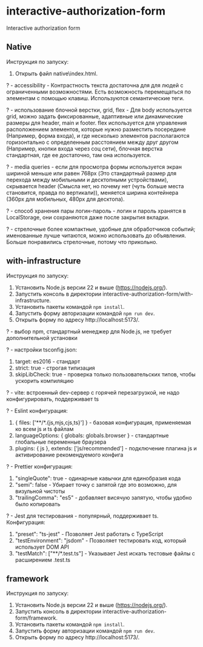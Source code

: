 # interactive-authorization-form
Interactive authorization form

## Native
Инструкция по запуску:
1. Открыть файл native\index.html.

? - accessibility - Контрастность текста достаточна для для людей с ограниченными возможностями. Есть возможность перемещаться по элементам с помощью клавиш. Используются семантические теги.

? - использование блочной верстки, grid, flex - Для body используется grid, можно задать фиксированные, адаптивные или динамические размеры для header, main и footer. flex используется для управления расположением элементов, которые нужно разместить посередине (Например, форма входа), и где несколько элементов располагаются горизонтально с определенным расстоянием между друг другом (Например, кнопки входа через соц сети), блочная верстка стандартная, где ее достаточно, там она используется.

? - media queries - если для просмотра формы используется экран шириной меньше или равен 768px (Это стандартный размер для перехода между мобильными и десктопными устройствами), скрывается header (Смысла нет, но почему нет (чуть больше места становится, правда по вертикали)), меняется ширина контейнера (360px для мобильных, 480px для десктопа).

? - способ хранения пары логин-пароль - логин и пароль хранятся в LocalStorage, они сохраняются даже после закрытия вкладки.

? - стрелочные более компактные, удобные для обработчиков событий; именованные лучше читаются, можно использовать до объявления. Больше понравились стрелочные, потому что прикольно.

## with-infrastructure
Инструкция по запуску:
1. Установить Node.js версии 22 и выше (https://nodejs.org/).
2. Запустить консоль в директории interactive-authorization-form/with-infrastructure.
3. Установить пакеты командой ```npm install```.
4. Запустить форму авторизации командой ```npm run dev```.
5. Открыть форму по адресу http://localhost:5173/.

? - выбор npm, стандартный менеджер для Node.js, не требует дополнительной установки

? - настройки tsconfig.json: 
1. target: es2016 - стандарт
2. strict: true - строгая типизация
4. skipLibCheck: true - проверка только пользовательских типов, чтобы ускорить компиляцию

? - vite: встроенный dev-сервер с горячей перезагрузкой, не надо конфигурировать, поддерживает ts

? - Eslint конфигурация:
1. { files: ['**/*.{js,mjs,cjs,ts}'] } - базовая конфигурация, применяемая ко всем js и ts файлам
2. languageOptions: { globals: globals.browser } - стандартные глобальные переменные браузера
3. plugins: { js }, extends: ['js/recommended'] - подключение плагина js и активирование рекомендуемого конфига

? - Prettier конфигурация:
1. "singleQuote": true - одинарные кавычки для единобразия кода
2. "semi": false - Убирает точку с запятой где это возможно, для визульной чистоты
3. "trailingComma": "es5" - добавляет висячую запятую, чтобы удобно было копировать

? - Jest для тестирования - популярный, поддерживает ts. 
Конфигурация:
1. "preset": "ts-jest" - Позволяет Jest работать с TypeScript
2. "testEnvironment": "jsdom" - Позволяет тестировать код, который использует DOM API
3. "testMatch": ["**/*.test.ts"] - Указывает Jest искать тестовые файлы с расширением .test.ts

## framework
Инструкция по запуску:
1. Установить Node.js версии 22 и выше (https://nodejs.org/).
2. Запустить консоль в директории interactive-authorization-form/framework.
3. Установить пакеты командой ```npm install```.
4. Запустить форму авторизации командой ```npm run dev```.
5. Открыть форму по адресу http://localhost:5173/.
